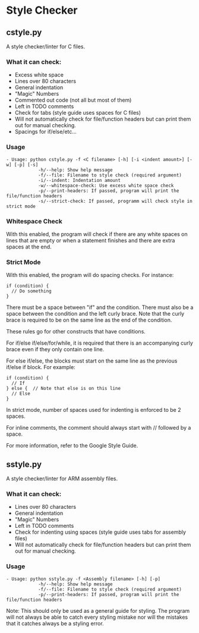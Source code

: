 # Style Checker
## cstyle.py
A style checker/linter for C files.

### What it can check:

- Excess white space
- Lines over 80 characters
- General indentation
- "Magic" Numbers
- Commented out code (not all but most of them)
- Left in TODO comments
- Check for tabs (style guide uses spaces for C files)
- Will not automatically check for file/function headers but can
print them out for manual checking.
- Spacings for if/else/etc...

### Usage

    - Usage: python cstyle.py -f <C filename> [-h] [-i <indent amount>] [-w] [-p] [-s]
                -h/--help: Show help message
                -f/--file: Filename to style check (required argument)
                -i/--indent: Indentation amount
                -w/--whitespace-check: Use excess white space check
                -p/--print-headers: If passed, program will print the file/function headers
                -s/--strict-check: If passed, programm will check style in strict mode
                
### Whitespace Check
With this enabled, the program will check if there are any white spaces
on lines that are empty or when a statement finishes and there are extra
spaces at the end.

### Strict Mode
With this enabled, the program will do spacing checks. For instance:

    if (condition) {
      // Do something
    }
    
There must be a space between "if" and the condition. There must also be a
space between the condition and the left curly brace.
Note that the curly brace is required to be on the same line as the end of
the condition. 

These rules go for other constructs that have conditions.

For if/else if/else/for/while, it is required that there is an accompanying
curly brace even if they only contain one line.

For else if/else, the blocks must start on the same line as the previous
if/else if block. For example:

    if (condition) {
      // If
    } else {  // Note that else is on this line
      // Else
    }

In strict mode, number of spaces used for indenting is enforced to be 2
spaces.

For inline comments, the comment should always start with // followed by
a space.

For more information, refer to the Google Style Guide.
    
## sstyle.py
A style checker/linter for ARM assembly files.

### What it can check:

- Lines over 80 characters
- General indentation
- "Magic" Numbers
- Left in TODO comments
- Check for indenting using spaces (style guide uses tabs for assembly files)
- Will not automatically check for file/function headers but can
print them out for manual checking.
    
### Usage

    - Usage: python sstyle.py -f <Assembly filename> [-h] [-p]
                -h/--help: Show help message
                -f/--file: Filename to style check (required argument)
                -p/--print-headers: If passed, program will print the file/function headers
                
                
 
Note: This should only be used as a general guide for styling. The program
will not always be able to catch every styling mistake nor will the
mistakes that it catches always be a styling error.